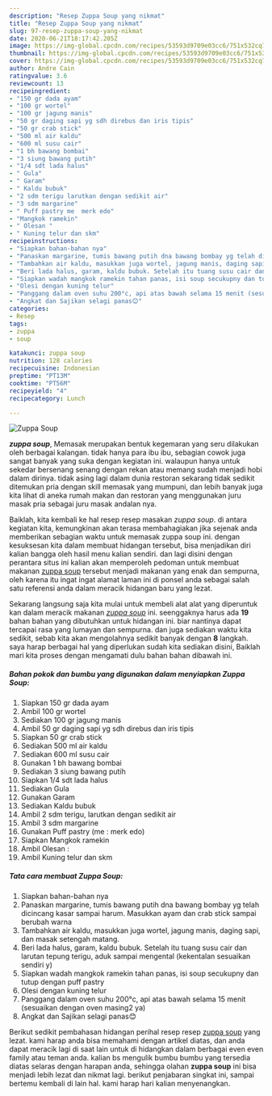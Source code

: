 ```yaml
---
description: "Resep Zuppa Soup yang nikmat"
title: "Resep Zuppa Soup yang nikmat"
slug: 97-resep-zuppa-soup-yang-nikmat
date: 2020-06-21T18:17:42.205Z
image: https://img-global.cpcdn.com/recipes/53593d9709e03cc6/751x532cq70/zuppa-soup-foto-resep-utama.jpg
thumbnail: https://img-global.cpcdn.com/recipes/53593d9709e03cc6/751x532cq70/zuppa-soup-foto-resep-utama.jpg
cover: https://img-global.cpcdn.com/recipes/53593d9709e03cc6/751x532cq70/zuppa-soup-foto-resep-utama.jpg
author: Andre Cain
ratingvalue: 3.6
reviewcount: 13
recipeingredient:
- "150 gr dada ayam"
- "100 gr wortel"
- "100 gr jagung manis"
- "50 gr daging sapi yg sdh direbus dan iris tipis"
- "50 gr crab stick"
- "500 ml air kaldu"
- "600 ml susu cair"
- "1 bh bawang bombai"
- "3 siung bawang putih"
- "1/4 sdt lada halus"
- " Gula"
- " Garam"
- " Kaldu bubuk"
- "2 sdm terigu larutkan dengan sedikit air"
- "3 sdm margarine"
- " Puff pastry me  merk edo"
- "Mangkok ramekin"
- " Olesan "
- " Kuning telur dan skm"
recipeinstructions:
- "Siapkan bahan-bahan nya"
- "Panaskan margarine, tumis bawang putih dna bawang bombay yg telah dicincang kasar sampai harum. Masukkan ayam dan crab stick sampai berubah warna"
- "Tambahkan air kaldu, masukkan juga wortel, jagung manis, daging sapi, dan masak setengah matang."
- "Beri lada halus, garam, kaldu bubuk. Setelah itu tuang susu cair dan larutan tepung terigu, aduk sampai mengental (kekentalan sesuaikan sendiri y)"
- "Siapkan wadah mangkok ramekin tahan panas, isi soup secukupny dan tutup dengan puff pastry"
- "Olesi dengan kuning telur"
- "Panggang dalam oven suhu 200°c, api atas bawah selama 15 menit (sesuaikan dengan oven masing2 ya)"
- "Angkat dan Sajikan selagi panas😊"
categories:
- Resep
tags:
- zuppa
- soup

katakunci: zuppa soup 
nutrition: 128 calories
recipecuisine: Indonesian
preptime: "PT13M"
cooktime: "PT56M"
recipeyield: "4"
recipecategory: Lunch

---
```



![Zuppa Soup](https://img-global.cpcdn.com/recipes/53593d9709e03cc6/751x532cq70/zuppa-soup-foto-resep-utama.jpg)

<b><i>zuppa soup</i></b>, Memasak merupakan bentuk kegemaran yang seru dilakukan oleh berbagai kalangan. tidak hanya para ibu ibu, sebagian cowok juga sangat banyak yang suka dengan kegiatan ini. walaupun hanya untuk sekedar bersenang senang dengan rekan atau memang sudah menjadi hobi dalam dirinya. tidak asing lagi dalam dunia restoran sekarang tidak sedikit ditemukan pria dengan skill memasak yang mumpuni, dan lebih banyak juga kita lihat di aneka rumah makan dan restoran yang menggunakan juru masak pria sebagai juru masak andalan nya.

Baiklah, kita kembali ke hal resep resep masakan <i>zuppa soup</i>. di antara kegiatan kita, kemungkinan akan terasa membahagiakan jika sejenak anda memberikan sebagian waktu untuk memasak zuppa soup ini. dengan kesuksesan kita dalam membuat hidangan tersebut, bisa menjadikan diri kalian bangga oleh hasil menu kalian sendiri. dan lagi disini dengan perantara situs ini kalian akan memperoleh pedoman untuk membuat makanan <u>zuppa soup</u> tersebut menjadi makanan yang enak dan sempurna, oleh karena itu ingat ingat alamat laman ini di ponsel anda sebagai salah satu referensi anda dalam meracik hidangan baru yang lezat.




Sekarang langsung saja kita mulai untuk membeli alat alat yang diperuntuk kan dalam meracik makanan <u><i>zuppa soup</i></u> ini. seenggaknya harus ada <b>19</b> bahan bahan yang dibutuhkan untuk hidangan ini. biar nantinya dapat tercapai rasa yang lumayan dan sempurna. dan juga sediakan waktu kita sedikit, sebab kita akan mengolahnya sedikit banyak dengan <b>8</b> langkah. saya harap berbagai hal yang diperlukan sudah kita sediakan disini, Baiklah mari kita proses dengan mengamati dulu bahan bahan dibawah ini.

<!--inarticleads1-->

##### Bahan pokok dan bumbu yang digunakan dalam menyiapkan Zuppa Soup:

1. Siapkan 150 gr dada ayam
1. Ambil 100 gr wortel
1. Sediakan 100 gr jagung manis
1. Ambil 50 gr daging sapi yg sdh direbus dan iris tipis
1. Siapkan 50 gr crab stick
1. Sediakan 500 ml air kaldu
1. Sediakan 600 ml susu cair
1. Gunakan 1 bh bawang bombai
1. Sediakan 3 siung bawang putih
1. Siapkan 1/4 sdt lada halus
1. Sediakan  Gula
1. Gunakan  Garam
1. Sediakan  Kaldu bubuk
1. Ambil 2 sdm terigu, larutkan dengan sedikit air
1. Ambil 3 sdm margarine
1. Gunakan  Puff pastry (me : merk edo)
1. Siapkan Mangkok ramekin
1. Ambil  Olesan :
1. Ambil  Kuning telur dan skm




<!--inarticleads2-->

##### Tata cara membuat Zuppa Soup:

1. Siapkan bahan-bahan nya
1. Panaskan margarine, tumis bawang putih dna bawang bombay yg telah dicincang kasar sampai harum. Masukkan ayam dan crab stick sampai berubah warna
1. Tambahkan air kaldu, masukkan juga wortel, jagung manis, daging sapi, dan masak setengah matang.
1. Beri lada halus, garam, kaldu bubuk. Setelah itu tuang susu cair dan larutan tepung terigu, aduk sampai mengental (kekentalan sesuaikan sendiri y)
1. Siapkan wadah mangkok ramekin tahan panas, isi soup secukupny dan tutup dengan puff pastry
1. Olesi dengan kuning telur
1. Panggang dalam oven suhu 200°c, api atas bawah selama 15 menit (sesuaikan dengan oven masing2 ya)
1. Angkat dan Sajikan selagi panas😊




Berikut sedikit pembahasan hidangan perihal resep resep <u>zuppa soup</u> yang lezat. kami harap anda bisa memahami dengan artikel diatas, dan anda dapat meracik lagi di saat lain untuk di hidangkan dalam berbagai even even family atau teman anda. kalian bs mengulik bumbu bumbu yang tersedia diatas selaras dengan harapan anda, sehingga olahan <b>zuppa soup</b> ini bisa menjadi lebih lezat dan nikmat lagi. berikut penjabaran singkat ini, sampai bertemu kembali di lain hal. kami harap hari kalian menyenangkan.
